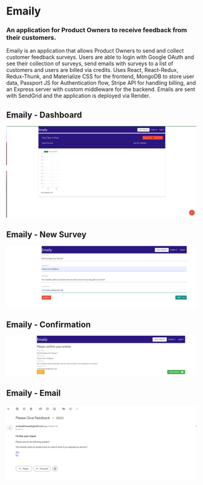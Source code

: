 # Emaily
### An application for Product Owners to receive feedback from their customers.
Emaily is an application that allows Product Owners to send and collect customer feedback surveys. Users are able to login with Google OAuth and see their collection of surveys, send emails with surveys to a list of customers and users are billed via credits. Uses React, React-Redux, Redux-Thunk, and Materialize CSS for the frontend, MongoDB to store user data, Passport JS for Authentication flow, Stripe API for handling billing, and an Express server with custom middleware for the backend. Emails are sent with SendGrid and the application is deployed via Render.
## Emaily - Dashboard
![Alt text](https://github.com/svwoodhouse/Emaily/blob/master/server/assets/Emaily_Dashboard.PNG "Dashboard")

## Emaily - New Survey
![Alt text](https://github.com/svwoodhouse/Emaily/blob/master/server/assets/NewSurveyFilled.PNG "New Survey")

## Emaily - Confirmation
![Alt text](https://github.com/svwoodhouse/Emaily/blob/master/server/assets/Confimation.PNG "Confirmation")

## Emaily - Email
![Alt text](https://github.com/svwoodhouse/Emaily/blob/master/server/assets/Email.PNG "Email")

